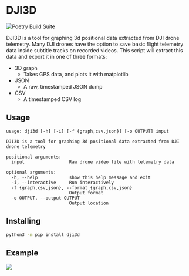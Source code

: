 # DJI3D

![Poetry Build Suite](https://github.com/Ewpratten/dji3d/workflows/Poetry%20Build%20Suite/badge.svg)

DJI3D is a tool for graphing 3d positional data extracted from DJI drone telemetry. Many DJI drones have the option to save basic flight telemetry data inside subtitle tracks on recorded videos. This script will extract this data and export it in one of three formats:

 - 3D graph
   - Takes GPS data, and plots it with matplotlib
 - JSON
   - A raw, timestamped JSON dump
 - CSV
   - A timestamped CSV log

## Usage

```
usage: dji3d [-h] [-i] [-f {graph,csv,json}] [-o OUTPUT] input

DJI3D is a tool for graphing 3d positional data extracted from DJI drone telemetry

positional arguments:
  input                 Raw drone video file with telemetry data

optional arguments:
  -h, --help            show this help message and exit
  -i, --interactive     Run interactively
  -f {graph,csv,json}, --format {graph,csv,json}
                        Output format
  -o OUTPUT, --output OUTPUT
                        Output location
```

## Installing

```sh
python3 -m pip install dji3d
```

## Example

![](./test.png)